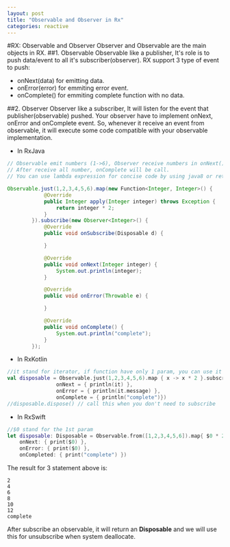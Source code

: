 ```yaml
---
layout: post
title: "Observable and Observer in Rx"
categories: reactive
---
```


#RX: Observable and Observer
Observer and Observable are the main objects in RX.
##1. Observable
Observable like a publisher, It's role is to push data/event to all it's subscriber(observer). RX support 3 type of event to push: 

- onNext(data) for emitting data.
- onError(error) for emmiting error event.
- onComplete() for emmiting complete function with no data. 

##2. Observer
Observer like a subscriber, It will listen for the event that publisher(observable) pushed. Your observer have to implement onNext, onError and onComplete event. So, whenever it receive an event from observable, it will execute some code compatible with your observable implementation.

- In RxJava

```java
// Observable emit numbers (1->6), Observer receive numbers in onNext().
// After receive all number, onComplete will be call.
// You can use lambda expression for concise code by using java8 or retrolambda

Observable.just(1,2,3,4,5,6).map(new Function<Integer, Integer>() {
            @Override
            public Integer apply(Integer integer) throws Exception {
                return integer * 2;
            }
        }).subscribe(new Observer<Integer>() {
            @Override
            public void onSubscribe(Disposable d) {

            }

            @Override
            public void onNext(Integer integer) {
                System.out.println(integer);
            }

            @Override
            public void onError(Throwable e) {

            }

            @Override
            public void onComplete() {
                System.out.println("complete");
            }
        });
```
- In RxKotlin

```kotlin
//it stand for iterator, if function have only 1 param, you can use it instead of declare a param name.
val disposable = Observable.just(1,2,3,4,5,6).map { x -> x * 2 }.subscribeBy(
                onNext = { println(it) },
                onError = { println(it.message) },
                onComplete = { println("complete")})
//disposable.dispose() // call this when you don't need to subscribe
```

- In RxSwift

```swift
//$0 stand for the 1st param
let disposable: Disposable = Observable.from([1,2,3,4,5,6]).map{ $0 * 2 }.subscribe(
    onNext: { print($0) },
    onError: { print($0) },
    onCompleted: { print("complete") })
```
The result for 3 statement above is:
```
2
4
6
8
10
12
complete
```

After subscribe an observable, it will return an **Disposable** and we will use this for unsubscribe when system deallocate.
